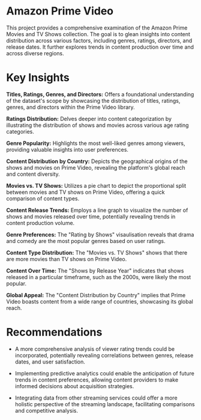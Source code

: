 # Amazon Prime Video   
This project provides a comprehensive examination of the Amazon Prime Movies and TV Shows collection. The goal is to glean insights into content distribution across various factors, including genres, ratings, directors, and release dates. It further explores trends in content production over time and across diverse regions.    

# Key Insights

**Titles, Ratings, Genres, and Directors:** Offers a foundational understanding of the dataset's scope by showcasing the distribution of titles, ratings, genres, and directors within the Prime Video library.

**Ratings Distribution:** Delves deeper into content categorization by illustrating the distribution of shows and movies across various age rating categories.

**Genre Popularity:** Highlights the most well-liked genres among viewers, providing valuable insights into user preferences.

**Content Distribution by Country:** Depicts the geographical origins of the shows and movies on Prime Video, revealing the platform's global reach and content diversity.

**Movies vs. TV Shows:** Utilizes a pie chart to depict the proportional split between movies and TV shows on Prime Video, offering a quick comparison of content types.

**Content Release Trends:** Employs a line graph to visualize the number of shows and movies released over time, potentially revealing trends in content production volume.

**Genre Preferences:** The "Rating by Shows" visaulisation reveals that drama and comedy are the most popular genres based on user ratings.

**Content Type Distribution:** The "Movies vs. TV Shows"  shows that there are more movies than TV shows on Prime Video.

**Content Over Time:** The "Shows by Release Year" indicates that shows released in a particular timeframe, such as the 2000s, were likely the most popular.

**Global Appeal:** The "Content Distribution by Country"   implies that Prime Video boasts content from a wide range of countries, showcasing its global reach.

# Recommendations

- A more comprehensive analysis of viewer rating trends could be incorporated, potentially revealing correlations between genres, release dates, and user satisfaction.

- Implementing predictive analytics could enable the anticipation of future trends in content preferences, allowing content providers to make informed decisions about acquisition strategies.

- Integrating data from other streaming services could offer a more holistic perspective of the streaming landscape, facilitating comparisons and competitive analysis.

